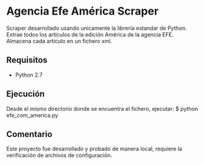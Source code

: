 Agencia Efe América Scraper
===================

Scraper desarrollado usando unicamente la librería estandar de Python.
Extrae todos los artículos de la edición América de la agencia EFE.
Almacena cada artículo en un fichero xml.

Requisitos
----------
+ Python 2.7

Ejecución
---------
Desde el mismo directorio donde se encuentra el fichero, ejecutar:
$ python efe_com_america.py

Comentario
----------
Este proyecto fue desarrollado y probado de manera local, requiere la verificación de archivos de configuración.
